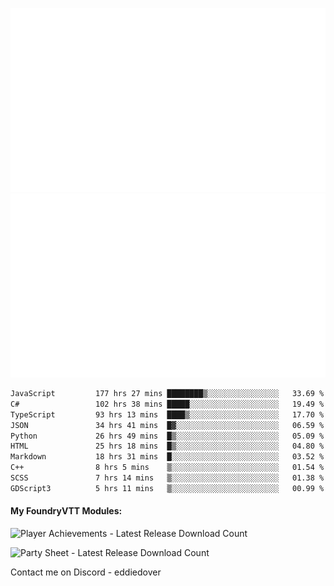 
![](https://raw.githubusercontent.com/eddiedover/ghstats/master/generated/overview.svg)
![](https://raw.githubusercontent.com/eddiedover/ghstats/master/generated/languages.svg)

<!--START_SECTION:waka-->

```txt
JavaScript         177 hrs 27 mins ████████▒░░░░░░░░░░░░░░░░   33.69 %
C#                 102 hrs 38 mins █████░░░░░░░░░░░░░░░░░░░░   19.49 %
TypeScript         93 hrs 13 mins  ████▒░░░░░░░░░░░░░░░░░░░░   17.70 %
JSON               34 hrs 41 mins  █▓░░░░░░░░░░░░░░░░░░░░░░░   06.59 %
Python             26 hrs 49 mins  █▒░░░░░░░░░░░░░░░░░░░░░░░   05.09 %
HTML               25 hrs 18 mins  █▒░░░░░░░░░░░░░░░░░░░░░░░   04.80 %
Markdown           18 hrs 31 mins  █░░░░░░░░░░░░░░░░░░░░░░░░   03.52 %
C++                8 hrs 5 mins    ▒░░░░░░░░░░░░░░░░░░░░░░░░   01.54 %
SCSS               7 hrs 14 mins   ▒░░░░░░░░░░░░░░░░░░░░░░░░   01.38 %
GDScript3          5 hrs 11 mins   ▒░░░░░░░░░░░░░░░░░░░░░░░░   00.99 %
```

<!--END_SECTION:waka-->

#### My FoundryVTT Modules:

  ![Player Achievements - Latest Release Download Count](https://img.shields.io/badge/dynamic/json?label=Player%20Achievements%20-%20Downloads@latest&query=assets%5B1%5D.download_count&url=https%3A%2F%2Fapi.github.com%2Frepos%2FEddieDover%2Ffvtt-player-achievements%2Freleases%2Flatest)

  ![Party Sheet - Latest Release Download Count](https://img.shields.io/badge/dynamic/json?label=Party%20Sheet%20-%20Downloads@latest&query=assets%5B1%5D.download_count&url=https%3A%2F%2Fapi.github.com%2Frepos%2FEddieDover%2Ffvtt-party-sheet%2Freleases%2Flatest)

<a rel="me" href="https://techhub.social/@EddieDover"></a>

Contact me on Discord - eddiedover
